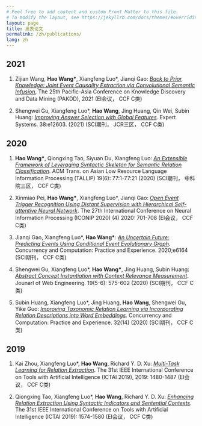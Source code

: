 ```yaml
---
# Feel free to add content and custom Front Matter to this file.
# To modify the layout, see https://jekyllrb.com/docs/themes/#overriding-theme-defaults
layout: page
title: 发表论文
permalink: /zh/publications/
lang: zh
---
```


## 2021

1. Zijian Wang, **Hao Wang\***, Xiangfeng Luo\*, Jianqi Gao: *[Back to Prior Knowledge: Joint Event Causality Extraction via Convolutional Semantic Infusion](https://arxiv.org/abs/2102.09923)*, The 25th Pacific-Asia Conference on Knowledge Discovery and Data Mining (PAKDD), 2021 (EI会议， CCF C类) 

2. Shengwei Gu, Xiangfeng Luo\*, **Hao Wang**, Jing Huang, Qin Wei, Subin Huang:  *[Improving Answer Selection with Global Features](https://onlinelibrary.wiley.com/doi/epdf/10.1111/exsy.12603)*. Expert Systems. 38:e12603. (2021) (SCI期刊， JCR三区， CCF C类) 


## 2020

1. **Hao Wang\***, Qiongxing Tao, Siyuan Du, Xiangfeng Luo: *[An Extensible Framework of Leveraging Syntactic Skeleton for Semantic Relation Classification](https://dl.acm.org/doi/10.1145/3402885)*. ACM Trans. on Asian Low Resource Language Information Processing (TALLIP) 19(6): 77:1-77:21 (2020) (SCI期刊， 中科院三区， CCF C类)

2. Xinmiao Pei, **Hao Wang\***, Xiangfeng Luo\*, Jianqi Gao: *[Open Event Trigger Recognition Using Distant Supervision with Hierarchical Self-attentive Neural Network](https://link.springer.com/book/10.1007/978-3-030-63820-7)*. The 27th International Conference on Neural Information Processing (ICONIP 2020) (4) 2020: 701-708 (EI会议， CCF C类)

3. Jianqi Gao, Xiangfeng Luo\*, **Hao Wang\***: *[An Uncertain Future: Predicting Events Using Conditional Event Evolutionary Graph](https://onlinelibrary.wiley.com/doi/epdf/10.1002/cpe.6104)*. Concurrency and Computation: Practice and Experience. 2020;e6164 (SCI期刊， CCF C类)

4. Shengwei Gu, Xiangfeng Luo\*, **Hao Wang\***, Jing Huang, Subin Huang: *[Abstract Concept Instantiation with Context Relevance Measurement](https://journals.riverpublishers.com/index.php/JWE/article/view/768)*. Jounarl of Web Engineering. 19(5-6): 575-602 (2020) (SCI期刊， CCF C类)

5. Subin Huang, Xiangfeng Luo\*, Jing Huang, **Hao Wang**, Shengwei Gu, Yike Guo: *[Improving Taxonomic Relation Learning via Incorporating Relation Descriptions into Word Embeddings](https://onlinelibrary.wiley.com/doi/abs/10.1002/cpe.5696)*. Concurrency and Computation: Practice and Experience. 32(14) (2020) (SCI期刊， CCF C类)

## 2019 

1. Kai Zhou, Xiangfeng Luo\*, **Hao Wang**, Richard Y. D. Xu: *[Multi-Task Learning for Relation Extraction](http://ieeexplore.ieee.org/xpls/abs_all.jsp?arnumber=8995371)*. The 31st IEEE International Conference on Tools with Artificial Intelligence (ICTAI 2019), 2019: 1480-1487  (EI会议， CCF C类)

2. Qiongxing Tao, Xiangfeng Luo\*, **Hao Wang**, Richard Y. D. Xu: *[Enhancing Relation Extraction Using Syntactic Indicators and Sentential Contexts](https://arxiv.org/pdf/1912.01858)*. The 31st IEEE International Conference on Tools with Artificial Intelligence (ICTAI 2019): 1574-1580 (EI会议， CCF C类)

